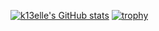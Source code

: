 [![k13elle's GitHub stats](https://github-readme-stats.vercel.app/api?username=k13elle)](https://github.com/anuraghazra/github-readme-stats)
[![trophy](https://github-profile-trophy.vercel.app/?username=k13elle)](https://github.com/ryo-ma/github-profile-trophy)
